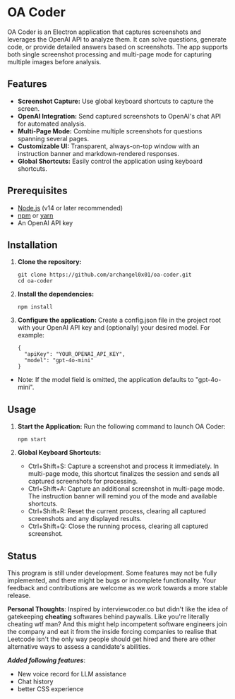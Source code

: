 # OA Coder

OA Coder is an Electron application that captures screenshots and leverages the OpenAI API to analyze them. It can solve questions, generate code, or provide detailed answers based on screenshots. The app supports both single screenshot processing and multi-page mode for capturing multiple images before analysis.

## Features

- **Screenshot Capture:** Use global keyboard shortcuts to capture the screen.
- **OpenAI Integration:** Send captured screenshots to OpenAI's chat API for automated analysis.
- **Multi-Page Mode:** Combine multiple screenshots for questions spanning several pages.
- **Customizable UI:** Transparent, always-on-top window with an instruction banner and markdown-rendered responses.
- **Global Shortcuts:** Easily control the application using keyboard shortcuts.

## Prerequisites

- [Node.js](https://nodejs.org/) (v14 or later recommended)
- [npm](https://www.npmjs.com/) or [yarn](https://yarnpkg.com/)
- An OpenAI API key

## Installation

1. **Clone the repository:**

   ```
   git clone https://github.com/archangel0x01/oa-coder.git
   cd oa-coder
   ```

2. **Install the dependencies:**
   ```
   npm install
   ```
3. **Configure the application:**
   Create a config.json file in the project root with your OpenAI API key and (optionally) your desired model. For example:
   ```
   {
     "apiKey": "YOUR_OPENAI_API_KEY",
     "model": "gpt-4o-mini"
   }
   ```

- Note: If the model field is omitted, the application defaults to "gpt-4o-mini".

## Usage

1. **Start the Application:**
   Run the following command to launch OA Coder:
   ```
   npm start
   ```
2. **Global Keyboard Shortcuts:**

   - Ctrl+Shift+S: Capture a screenshot and process it immediately. In multi-page mode, this shortcut finalizes the session and sends all captured screenshots for processing.
   - Ctrl+Shift+A: Capture an additional screenshot in multi-page mode. The instruction banner will remind you of the mode and available shortcuts.
   - Ctrl+Shift+R: Reset the current process, clearing all captured screenshots and any displayed results.
   - Ctrl+Shift+Q: Close the running process, clearing all captured screenshot.

## Status

This program is still under development. Some features may not be fully implemented, and there might be bugs or incomplete functionality. Your feedback and contributions are welcome as we work towards a more stable release.

**Personal Thoughts**: Inspired by interviewcoder.co but didn't like the idea of gatekeeping **cheating** softwares behind paywalls. Like you're literally cheating wtf man? And this might help incompetent software engineers join the company and eat it from the inside forcing companies to realise that Leetcode isn't the only way people should get hired and there are other alternative ways to assess a candidate's abilities.

**_Added following features_**:

- New voice record for LLM assistance
- Chat history
- better CSS experience
